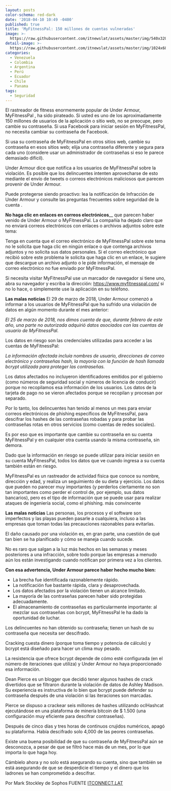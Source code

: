 ```yaml
---
layout: posts
color-schema: red-dark
date: '2018-04-10 10:49 -0400'
published: true
title: 'MyFitnessPal: 150 millones de cuentas vulneradas'
image: >-
  https://raw.githubusercontent.com/itnewslat/assets/master/img/540x320/myfitnesspalp.jpg
detail-image: >-
  https://raw.githubusercontent.com/itnewslat/assets/master/img/1024x680/myfitnesspalg.jpg
categories:
  - Venezuela
  - Colombia
  - Argentina
  - Perú
  - Ecuador
  - Chile
  - Panama
tags:
  - Seguridad
---
```

El rastreador de fitness enormemente popular de Under Armour, MyFitnessPal , ha sido pirateado. Si usted es uno de los aproximadamente 150 millones de usuarios de la aplicación o sitio web, no se preocupe, pero cambie su contraseña.
Si usa Facebook para iniciar sesión en MyFitnessPal, no necesita cambiar su contraseña de Facebook.

Si usa su contraseña de MyFitnessPal en otros sitios web, cambie su contraseña en esos sitios web; elija una contraseña diferente y segura para cada uno (considere usar un administrador de contraseñas si eso le parece demasiado difícil).

Under Armour dice que notifica a los usuarios de MyFitnessPal sobre la violación. Es posible que los delincuentes intenten aprovecharse de esto mediante el envío de tweets o correos electrónicos maliciosos que parecen provenir de Under Armour.

Puede protegerse siendo proactivo: lea la notificación de Infracción de Under Armour y consulte las preguntas frecuentes sobre seguridad de la cuenta .

**No haga clic en enlaces en correos electrónicos**__ que parecen haber venido de Under Armour o MyFitnessPal. La compañía ha dejado claro que no enviará correos electrónicos con enlaces o archivos adjuntos sobre este tema:

Tenga en cuenta que el correo electrónico de MyFitnessPal sobre este tema no le solicita que haga clic en ningún enlace o que contenga archivos adjuntos y no solicita sus datos personales. Si el correo electrónico que recibió sobre este problema le solicita que haga clic en un enlace, le sugiere que descargue un archivo adjunto o le pide información, el mensaje de correo electrónico no fue enviado por MyFitnessPal.

Si necesita visitar MyFitnessPal use un marcador de navegador si tiene uno, abra su navegador y escriba la dirección: https://www.myfitnesspal.com/ si no lo hace, o simplemente use la aplicación en su teléfono.

**Las malas noticias**
El 29 de marzo de 2018, Under Armour comenzó a informar a los usuarios de MyFitnessPal que ha sufrido una violación de datos en algún momento durante el mes anterior:

_El 25 de marzo de 2018, nos dimos cuenta de que, durante febrero de este año, una parte no autorizada adquirió datos asociados con las cuentas de usuario de MyFitnessPal._

Los datos en riesgo son las credenciales utilizadas para acceder a las cuentas de MyFitnessPal:

_La información afectada incluía nombres de usuario, direcciones de correo electrónico y contraseñas hash, la mayoría con la función de hash llamada bcrypt utilizada para proteger las contraseñas._

Los datos afectados no incluyeron identificadores emitidos por el gobierno (como números de seguridad social y números de licencia de conducir) porque no recopilamos esa información de los usuarios. Los datos de la tarjeta de pago no se vieron afectados porque se recopilan y procesan por separado.

Por lo tanto, los delincuentes han tenido al menos un mes para enviar correos electrónicos de phishing específicos de MyFitnessPal, para descifrar los hashes de las contraseñas robadas y para probar las contraseñas rotas en otros servicios (como cuentas de redes sociales).

Es por eso que es importante que cambie su contraseña en su cuenta MyFitnessPal y en cualquier otra cuenta usando la misma contraseña, sin demora.

Dado que la información en riesgo se puede utilizar para iniciar sesión en su cuenta MyFitnessPal, todos los datos que ve cuando ingresa a su cuenta también están en riesgo.

MyFitnessPal es un rastreador de actividad física que conoce su nombre, dirección y edad, y realiza un seguimiento de su dieta y ejercicio. Los datos que pueden no parecer muy importantes (y perderlos ciertamente no son tan importantes como perder el control de, por ejemplo, sus datos bancarios), pero es el tipo de información que se puede usar para realizar ataques de ingeniería social, como el phishing. más convincente

**Las malas noticias**
Las personas, los procesos y el software son imperfectos y las playas pueden pasarle a cualquiera, incluso a las empresas que toman todas las precauciones razonables para evitarlas.

El daño causado por una violación es, en gran parte, una cuestión de qué tan bien se ha planificado y cómo se maneja cuando sucede.

No es raro que salgan a la luz más hechos en las semanas y meses posteriores a una infracción, sobre todo porque las empresas a menudo aún los están investigando cuando notifican por primera vez a los clientes.

**Con esa advertencia, Under Armour parece haber hecho mucho bien:**

- La brecha fue identificada razonablemente rápido.
- La notificación fue bastante rápida, clara y desaprovechada.
- Los datos afectados por la violación tienen un alcance limitado.
- La mayoría de las contraseñas parecen haber sido protegidas adecuadamente.
- El almacenamiento de contraseñas es particularmente importante: al mezclar sus contraseñas con bcrypt, MyFitnessPal le ha dado la oportunidad de luchar.


Los delincuentes no han obtenido su contraseña; tienen un hash de su contraseña que necesita ser descifrado.

Cracking cuesta dinero (porque toma tiempo y potencia de cálculo) y bcrypt está diseñado para hacer un clima muy pesado.

La resistencia que ofrece bcrypt depende de cómo esté configurada (en el número de iteraciones que utiliza) y Under Armour no haya proporcionado esa información.

Dean Pierce es un blogger que decidió tener algunos hashes de crack divertidos que se filtraron durante la violación de datos de Ashley Madison. Su experiencia es instructiva de lo bien que bcrypt puede defender su contraseña después de una violación si las iteraciones son marcadas.

Pierce se dispuso a crackear seis millones de hashes utilizando oclHashcat ejecutándose en una plataforma de minería bitcoin de $ 1.500 (una configuración muy eficiente para descifrar contraseñas).

Después de cinco días y tres horas de continuos crujidos numéricos, apagó su plataforma. Había descifrado solo 4,000 de las peores contraseñas.

Existe una buena posibilidad de que su contraseña de MyFitnessPal aún se desconozca, a pesar de que se filtró hace más de un mes, por lo que importa lo que haga hoy.

Cámbielo ahora y no solo está asegurando su cuenta, sino que también se está asegurando de que se desperdicie el tiempo y el dinero que los ladrones se han comprometido a descifrar.

Por Mark Stockley de Sophos
FUENTE [ITCONNECT.LAT](http://itconnect.lat/portal/myfitnesspal-150-millones-de-cuentas-vulneradas/)
